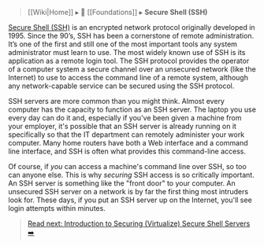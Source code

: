 > [[Wiki|Home]] ▸ :beginner: [[Foundations]] ▸ **Secure Shell (SSH)**

[Secure Shell (SSH)](https://simple.wikipedia.org/wiki/Secure_Shell) is an encrypted network protocol originally developed in 1995. Since the 90’s, SSH has been a cornerstone of remote administration. It’s one of the first and still one of the most important tools any system administrator must learn to use. The most widely known use of SSH is its application as a remote login tool. The SSH protocol provides the operator of a computer system a secure channel over an unsecured network (like the Internet) to use to access the command line of a remote system, although any network-capable service can be secured using the SSH protocol.

SSH servers are more common than you might think. Almost every computer has the capacity to function as an SSH server. The laptop you use every day can do it and, especially if you've been given a machine from your employer, it's possible that an SSH server is already running on it specifically so that the IT department can remotely administer your work computer. Many home routers have both a Web interface and a command line interface, and SSH is often what provides this command-line access.

Of course, if *you* can access a machine's command line over SSH, so too can anyone else. This is why *securing* SSH access is so critically important. An SSH server is something like the "front door" to your computer. An unsecured SSH server on a network is by far the first thing most intruders look for. These days, if you put an SSH server up on the Internet, you'll see login attempts within minutes.

> [Read next: Introduction to Securing (Virtualize) Secure Shell Servers :arrow_right:](https://github.com/AnarchoTechNYC/meta/blob/master/train-the-trainers/practice-labs/introduction-to-securing-virtualized-secure-shell-servers/README.md)